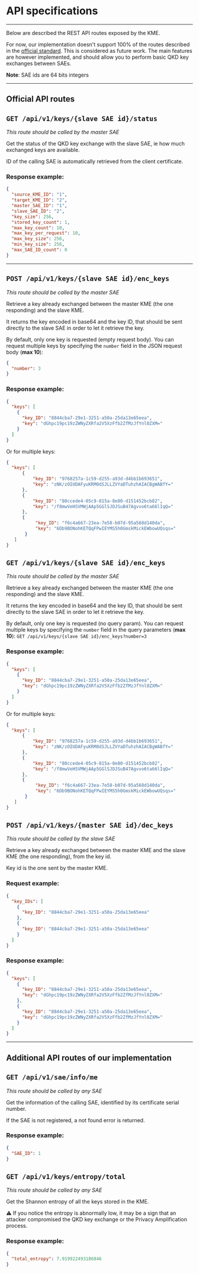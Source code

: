 # API specifications

---

Below are described the REST API routes exposed by the KME.

For now, our implementation doesn't support 100% of the routes described in 
the [official standard](etsi_qkd_standard_definition.pdf). This is 
considered as future work. The main features are however implemented, and 
should allow you to perform basic QKD key exchanges between SAEs.


**Note**: SAE ids are 64 bits integers

---

## Official API routes


## `GET /api/v1/keys/{slave SAE id}/status`

*This route should be called by the master SAE*

Get the status of the QKD key exchange with the slave SAE, ie how much exchanged keys are available.

ID of the calling SAE is automatically retrieved from the client certificate.

### Response example:

```json
{
  "source_KME_ID": "1",
  "target_KME_ID": "2",
  "master_SAE_ID": "1",
  "slave_SAE_ID": "2",
  "key_size": 256,
  "stored_key_count": 1,
  "max_key_count": 10,
  "max_key_per_request": 10,
  "max_key_size": 256,
  "min_key_size": 256,
  "max_SAE_ID_count": 0
}
```

---

## `POST /api/v1/keys/{slave SAE id}/enc_keys`

*This route should be called by the master SAE*

Retrieve a key already exchanged between the master KME (the one responding) and the slave KME.

It returns the key encoded in base64 and the key ID, that should be sent directly to the slave SAE in order to let it retrieve the key.

By default, only one key is requested (empty request body). You can
request multiple keys by specifying the `number` field in the JSON request
body
(**max 10**):
```json
{
  "number": 3
}
```

### Response example:

```json
{
  "keys": [
    {
      "key_ID": "8844cba7-29e1-3251-a50a-25da13e65eea",
      "key": "dGhpc19pc19zZWNyZXRfa2V5XzFfb2ZfMzJfYnl0ZXM="
    }
  ]
}
```

Or for multiple keys:

```json
{
  "keys": [
      {
          "key_ID": "9768257a-1c59-d255-a93d-d4bb1b693651",
          "key": "zNK/zOIUDAFyuKRM0dSJLLZVYaDTuhzhAIACBgWABfY="
      },
      {
          "key_ID": "80ccede4-05c9-815a-8e80-d151452bcb82",
          "key": "/f8mwVeHSVMWjAAp5GGlSJDJSuB47Agvvo6ta66lIqQ="
      },
      {
           "key_ID": "f6c4a667-23ea-7e58-b07d-95a568d140da",
           "key": "6Db9BONohKETQqFPwIEYMS5h0GmskMickEWbowUQsqs="
       }
   ]
}
```

## `GET /api/v1/keys/{slave SAE id}/enc_keys`

*This route should be called by the master SAE*

Retrieve a key already exchanged between the master KME (the one responding) and the slave KME.

It returns the key encoded in base64 and the key ID, that should be sent directly to the slave SAE in order to let it retrieve the key.

By default, only one key is requested (no query param). You can
request multiple keys by specifying the `number` field in the query parameters
(**max 10**): `GET /api/v1/keys/{slave SAE id}/enc_keys?number=3`

### Response example:

```json
{
  "keys": [
    {
      "key_ID": "8844cba7-29e1-3251-a50a-25da13e65eea",
      "key": "dGhpc19pc19zZWNyZXRfa2V5XzFfb2ZfMzJfYnl0ZXM="
    }
  ]
}
```

Or for multiple keys:

```json
{
  "keys": [
      {
          "key_ID": "9768257a-1c59-d255-a93d-d4bb1b693651",
          "key": "zNK/zOIUDAFyuKRM0dSJLLZVYaDTuhzhAIACBgWABfY="
      },
      {
          "key_ID": "80ccede4-05c9-815a-8e80-d151452bcb82",
          "key": "/f8mwVeHSVMWjAAp5GGlSJDJSuB47Agvvo6ta66lIqQ="
      },
      {
           "key_ID": "f6c4a667-23ea-7e58-b07d-95a568d140da",
           "key": "6Db9BONohKETQqFPwIEYMS5h0GmskMickEWbowUQsqs="
       }
   ]
}
```

## `POST /api/v1/keys/{master SAE id}/dec_keys`

*This route should be called by the slave SAE*

Retrieve a key already exchanged between the master KME and the slave KME (the one responding), from the key id.

Key id is the one sent by the master KME.

### Request example:

```json
{
  "key_IDs": [
    {
      "key_ID": "8844cba7-29e1-3251-a50a-25da13e65eea"
    },
    {
      "key_ID": "8844cba7-29e1-3251-a50a-25da13e65eea"
    }
  ]
}
```


### Response example:

```json
{
  "keys": [
    {
      "key_ID": "8844cba7-29e1-3251-a50a-25da13e65eea",
      "key": "dGhpc19pc19zZWNyZXRfa2V5XzFfb2ZfMzJfYnl0ZXM="
    },
    {
      "key_ID": "8844cba7-29e1-3251-a50a-25da13e65eea",
      "key": "dGhpc19pc19zZWNyZXRfa2V5XzFfb2ZfMzJfYnl0ZXM="
    }
  ]
}
```

---

## Additional API routes of our implementation

## `GET /api/v1/sae/info/me`

*This route should be called by any SAE*

Get the information of the calling SAE, identified by its certificate serial number.

If the SAE is not registered, a not found error is returned.

### Response example:

```json
{
  "SAE_ID": 1
}
```


## `GET /api/v1/keys/entropy/total`

*This route should be called by any SAE*

Get the Shannon entropy of all the keys stored in the KME.

:warning: If you notice the entropy is abnormally low, it may be a sign that an attacker compromised the QKD key exchange or the Privacy Amplification process.

### Response example:

```json
{
  "total_entropy": 7.919922493186846
}
```